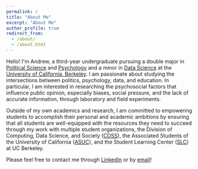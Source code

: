 ```yaml
---
permalink: /
title: "About Me"
excerpt: "About Me"
author_profile: true
redirect_from: 
  - /about/
  - /about.html
---
```


Hello! I'm Andrew, a third-year undergraduate pursuing a double major in [Political Science](https://polisci.berkeley.edu/) and [Psychology](https://psychology.berkeley.edu/) and a minor in [Data Science](https://data.berkeley.edu/) at the [University of California, Berkeley](https://www.berkeley.edu/). I am passionate about studying the intersections between politics, psychology, data, and education. In particular, I am interested in researching the psychosocial factors that influence public opinion, especially biases, social pressure, and the lack of accurate information, through laboratory and field experiments.

Outside of my own academics and research, I am committed to empowering students to accomplish their personal and academic ambitions by ensuring that all students are well-equipped with the resources they need to succeed through my work with multiple student organizations, the Division of Computing, Data Science, and Society ([CDSS](https://data.berkeley.edu/)), the Associated Students of the University of California ([ASUC](https://asuc.org/)), and the Student Learning Center ([SLC](https://slc.berkeley.edu/)) at UC Berkeley.

Please feel free to contact me through [LinkedIn](https://www.linkedin.com/in/andrewchen04/) or by [email](mailto:andrew_chen04@berkeley.edu)!
